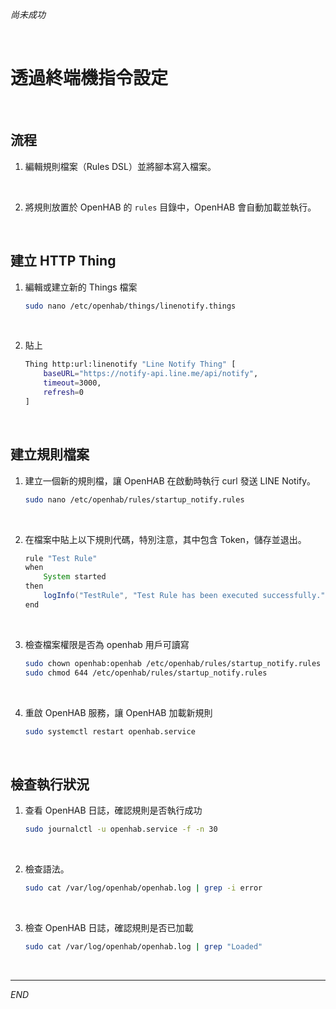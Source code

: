 _尚未成功_

<br>

# 透過終端機指令設定

<br>

## 流程

1. 編輯規則檔案（Rules DSL）並將腳本寫入檔案。  

<br>

2. 將規則放置於 OpenHAB 的 `rules` 目錄中，OpenHAB 會自動加載並執行。  

<br>

## 建立 HTTP Thing

1. 編輯或建立新的 Things 檔案

    ```bash
    sudo nano /etc/openhab/things/linenotify.things
    ```

<br>

2. 貼上

    ```bash
    Thing http:url:linenotify "Line Notify Thing" [
        baseURL="https://notify-api.line.me/api/notify",
        timeout=3000,
        refresh=0
    ]
    ```

<br>

## 建立規則檔案

1. 建立一個新的規則檔，讓 OpenHAB 在啟動時執行 curl 發送 LINE Notify。

    ```bash
    sudo nano /etc/openhab/rules/startup_notify.rules
    ```

<br>

2. 在檔案中貼上以下規則代碼，特別注意，其中包含 Token，儲存並退出。

    ```java
    rule "Test Rule"
    when
        System started
    then
        logInfo("TestRule", "Test Rule has been executed successfully.")
    end
    ```

<br>

3. 檢查檔案權限是否為 openhab 用戶可讀寫

    ```bash
    sudo chown openhab:openhab /etc/openhab/rules/startup_notify.rules
    sudo chmod 644 /etc/openhab/rules/startup_notify.rules
    ```

<br>

4. 重啟 OpenHAB 服務，讓 OpenHAB 加載新規則

    ```bash
    sudo systemctl restart openhab.service
    ```

<br>

## 檢查執行狀況

1. 查看 OpenHAB 日誌，確認規則是否執行成功

    ```bash
    sudo journalctl -u openhab.service -f -n 30
    ```

<br>

2. 檢查語法。

    ```bash
    sudo cat /var/log/openhab/openhab.log | grep -i error
    ```

<br>

3. 檢查 OpenHAB 日誌，確認規則是否已加載

    ```bash
    sudo cat /var/log/openhab/openhab.log | grep "Loaded"
    ```

<br>

___

_END_
